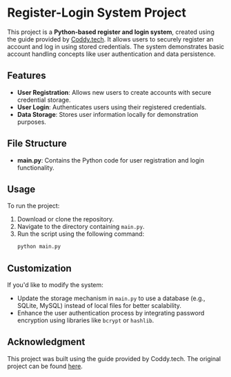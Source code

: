 # Register-Login System Project

This project is a **Python-based register and login system**, created using the guide provided by [Coddy.tech](https://coddy.tech/courses/register_login_system_project). It allows users to securely register an account and log in using stored credentials. The system demonstrates basic account handling concepts like user authentication and data persistence.

## Features
- **User Registration**: Allows new users to create accounts with secure credential storage.
- **User Login**: Authenticates users using their registered credentials.
- **Data Storage**: Stores user information locally for demonstration purposes.

## File Structure
- **main.py**: Contains the Python code for user registration and login functionality.

## Usage
To run the project:
1. Download or clone the repository.
2. Navigate to the directory containing `main.py`.
3. Run the script using the following command:
   ```bash
   python main.py

## Customization
If you'd like to modify the system:
- Update the storage mechanism in `main.py` to use a database (e.g., SQLite, MySQL) instead of local files for better scalability.
- Enhance the user authentication process by integrating password encryption using libraries like `bcrypt` or `hashlib`.

## Acknowledgment
This project was built using the guide provided by Coddy.tech. The original project can be found [here](https://coddy.tech/courses/register_login_system_project).
